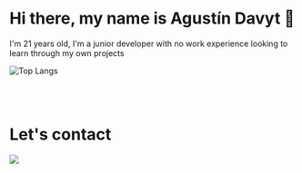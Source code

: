 # Hi there, my name is Agustín Davyt 👋
I'm 21 years old, I'm a junior developer with no work experience looking to learn through my own projects

![Top Langs](https://github-readme-stats.vercel.app/api/top-langs/?username=anuraghazra&layout=compact&hide=glsl,astro,makefile)

<br><br>

# Let's contact    
  <a href = "mailto:davytagustin@gmail.com">
    <img src="https://img.shields.io/badge/Gmail-D14836?style=for-the-badge&logo=gmail&logoColor=white" target="_blank">
  </a>
